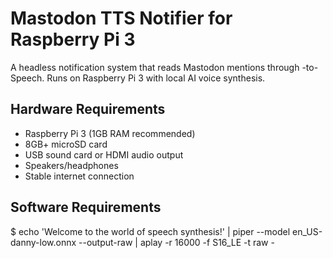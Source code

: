 # Mastodon TTS Notifier for Raspberry Pi 3

A headless notification system that reads Mastodon mentions through -to-Speech. Runs on Raspberry Pi 3 with local AI voice synthesis.

## Hardware Requirements
- Raspberry Pi 3 (1GB RAM recommended)
- 8GB+ microSD card
- USB sound card or HDMI audio output
- Speakers/headphones
- Stable internet connection

## Software Requirements

$ echo 'Welcome to the world of speech synthesis!' | piper --model en_US-danny-low.onnx --output-raw | aplay -r 16000 -f S16_LE -t raw -